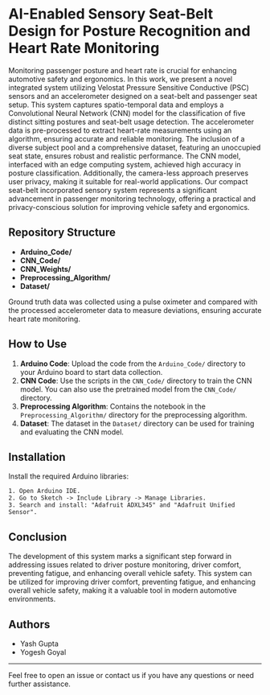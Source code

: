 # AI-Enabled Sensory Seat-Belt Design for Posture Recognition and Heart Rate Monitoring

Monitoring passenger posture and heart rate is crucial for enhancing automotive safety and ergonomics. In this work, we present a novel integrated system utilizing Velostat Pressure Sensitive Conductive (PSC) sensors and an accelerometer designed on a seat-belt and passenger seat setup. This system captures spatio-temporal data and employs a Convolutional Neural Network (CNN) model for the classification of five distinct sitting postures and seat-belt usage detection. The accelerometer data is pre-processed to extract heart-rate measurements using an algorithm, ensuring accurate and reliable monitoring. The inclusion of a diverse subject pool and a comprehensive dataset, featuring an unoccupied seat state, ensures robust and realistic performance. The CNN model, interfaced with an edge computing system, achieved high accuracy in posture classification. Additionally, the camera-less approach preserves user privacy, making it suitable for real-world applications. Our compact seat-belt incorporated sensory system represents a significant advancement in passenger monitoring technology, offering a practical and privacy-conscious solution for improving vehicle safety and ergonomics.

## Repository Structure

- **Arduino_Code/**
- **CNN_Code/**
- **CNN_Weights/**
- **Preprocessing_Algorithm/**
- **Dataset/**

Ground truth data was collected using a pulse oximeter and compared with the processed accelerometer data to measure deviations, ensuring accurate heart rate monitoring.

## How to Use

1. **Arduino Code**: Upload the code from the `Arduino_Code/` directory to your Arduino board to start data collection.
2. **CNN Code**: Use the scripts in the `CNN_Code/` directory to train the CNN model. You can also use the pretrained model from the `CNN_Code/` directory.
3. **Preprocessing Algorithm**: Contains the notebook in the `Preprocessing_Algorithm/` directory for the preprocessing algorithm.
4. **Dataset**: The dataset in the `Dataset/` directory can be used for training and evaluating the CNN model.

## Installation

Install the required Arduino libraries:

```
1. Open Arduino IDE.
2. Go to Sketch -> Include Library -> Manage Libraries.
3. Search and install: "Adafruit ADXL345" and "Adafruit Unified Sensor".

```
## Conclusion

The development of this system marks a significant step forward in addressing issues related to driver posture monitoring, driver comfort, preventing fatigue, and enhancing overall vehicle safety. This system can be utilized for improving driver comfort, preventing fatigue, and enhancing overall vehicle safety, making it a valuable tool in modern automotive environments.
## Authors

- Yash Gupta
- Yogesh Goyal

---



Feel free to open an issue or contact us if you have any questions or need further assistance.